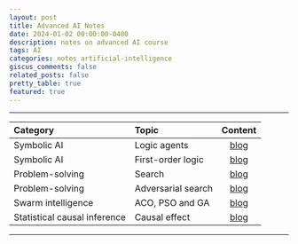 ```yaml
---
layout: post
title: Advanced AI Notes
date: 2024-01-02 00:00:00-0400
description: notes on advanced AI course
tags: AI
categories: notes artificial-intelligence
giscus_comments: false
related_posts: false
pretty_table: true
featured: true
---
```


***

| Category | Topic | Content |
| :--------------------------- | :----------------- | :---------------: |
| Symbolic AI                  | Logic agents       | [blog](/blog/2023/logic-agents/) |
| Symbolic AI                  | First-order logic  | [blog](/blog/2023/first-order-logic/) |
| Problem-solving              | Search             | [blog](/blog/2023/search/)  |
| Problem-solving              | Adversarial search | [blog](/blog/2023/adversarial-search/) |
| Swarm intelligence           | ACO, PSO and GA | [blog](/blog/2024/swarm-intelligence/) |
| Statistical causal inference | Causal effect | [blog](/blog/2024/causal-effect/) |

***